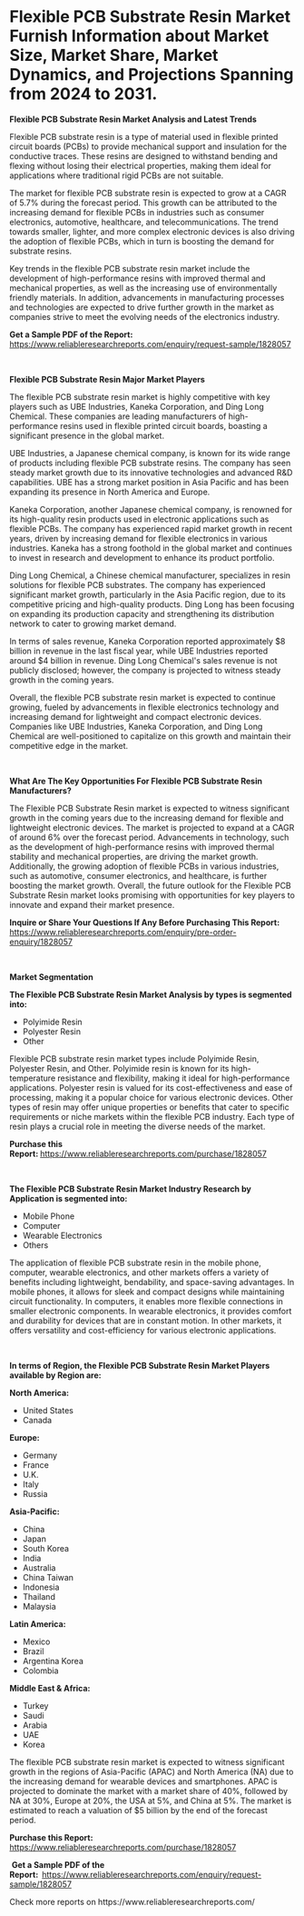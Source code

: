 <p><h1>Flexible PCB Substrate Resin Market Furnish Information about Market Size, Market Share, Market Dynamics, and Projections Spanning from 2024 to 2031.</h1></p><p><strong>Flexible PCB Substrate Resin Market Analysis and Latest Trends</strong></p>
<p><p>Flexible PCB substrate resin is a type of material used in flexible printed circuit boards (PCBs) to provide mechanical support and insulation for the conductive traces. These resins are designed to withstand bending and flexing without losing their electrical properties, making them ideal for applications where traditional rigid PCBs are not suitable.</p><p>The market for flexible PCB substrate resin is expected to grow at a CAGR of 5.7% during the forecast period. This growth can be attributed to the increasing demand for flexible PCBs in industries such as consumer electronics, automotive, healthcare, and telecommunications. The trend towards smaller, lighter, and more complex electronic devices is also driving the adoption of flexible PCBs, which in turn is boosting the demand for substrate resins.</p><p>Key trends in the flexible PCB substrate resin market include the development of high-performance resins with improved thermal and mechanical properties, as well as the increasing use of environmentally friendly materials. In addition, advancements in manufacturing processes and technologies are expected to drive further growth in the market as companies strive to meet the evolving needs of the electronics industry.</p></p>
<p><strong>Get a Sample PDF of the Report:&nbsp;</strong> <a href="https://www.reliableresearchreports.com/enquiry/request-sample/1828057">https://www.reliableresearchreports.com/enquiry/request-sample/1828057</a></p>
<p>&nbsp;</p>
<p><strong>Flexible PCB Substrate Resin Major Market Players</strong></p>
<p><p>The flexible PCB substrate resin market is highly competitive with key players such as UBE Industries, Kaneka Corporation, and Ding Long Chemical. These companies are leading manufacturers of high-performance resins used in flexible printed circuit boards, boasting a significant presence in the global market.</p><p>UBE Industries, a Japanese chemical company, is known for its wide range of products including flexible PCB substrate resins. The company has seen steady market growth due to its innovative technologies and advanced R&D capabilities. UBE has a strong market position in Asia Pacific and has been expanding its presence in North America and Europe.</p><p>Kaneka Corporation, another Japanese chemical company, is renowned for its high-quality resin products used in electronic applications such as flexible PCBs. The company has experienced rapid market growth in recent years, driven by increasing demand for flexible electronics in various industries. Kaneka has a strong foothold in the global market and continues to invest in research and development to enhance its product portfolio.</p><p>Ding Long Chemical, a Chinese chemical manufacturer, specializes in resin solutions for flexible PCB substrates. The company has experienced significant market growth, particularly in the Asia Pacific region, due to its competitive pricing and high-quality products. Ding Long has been focusing on expanding its production capacity and strengthening its distribution network to cater to growing market demand.</p><p>In terms of sales revenue, Kaneka Corporation reported approximately $8 billion in revenue in the last fiscal year, while UBE Industries reported around $4 billion in revenue. Ding Long Chemical's sales revenue is not publicly disclosed; however, the company is projected to witness steady growth in the coming years.</p><p>Overall, the flexible PCB substrate resin market is expected to continue growing, fueled by advancements in flexible electronics technology and increasing demand for lightweight and compact electronic devices. Companies like UBE Industries, Kaneka Corporation, and Ding Long Chemical are well-positioned to capitalize on this growth and maintain their competitive edge in the market.</p></p>
<p>&nbsp;</p>
<p><strong>What Are The Key Opportunities For Flexible PCB Substrate Resin Manufacturers?</strong></p>
<p><p>The Flexible PCB Substrate Resin market is expected to witness significant growth in the coming years due to the increasing demand for flexible and lightweight electronic devices. The market is projected to expand at a CAGR of around 6% over the forecast period. Advancements in technology, such as the development of high-performance resins with improved thermal stability and mechanical properties, are driving the market growth. Additionally, the growing adoption of flexible PCBs in various industries, such as automotive, consumer electronics, and healthcare, is further boosting the market growth. Overall, the future outlook for the Flexible PCB Substrate Resin market looks promising with opportunities for key players to innovate and expand their market presence.</p></p>
<p><strong>Inquire or Share Your Questions If Any Before Purchasing This Report:</strong> <a href="https://www.reliableresearchreports.com/enquiry/pre-order-enquiry/1828057">https://www.reliableresearchreports.com/enquiry/pre-order-enquiry/1828057</a></p>
<p>&nbsp;</p>
<p><strong>Market Segmentation</strong></p>
<p><strong>The Flexible PCB Substrate Resin Market Analysis by types is segmented into:</strong></p>
<p><ul><li>Polyimide Resin</li><li>Polyester Resin</li><li>Other</li></ul></p>
<p><p>Flexible PCB substrate resin market types include Polyimide Resin, Polyester Resin, and Other. Polyimide resin is known for its high-temperature resistance and flexibility, making it ideal for high-performance applications. Polyester resin is valued for its cost-effectiveness and ease of processing, making it a popular choice for various electronic devices. Other types of resin may offer unique properties or benefits that cater to specific requirements or niche markets within the flexible PCB industry. Each type of resin plays a crucial role in meeting the diverse needs of the market.</p></p>
<p><strong>Purchase this Report:&nbsp;</strong><a href="https://www.reliableresearchreports.com/purchase/1828057">https://www.reliableresearchreports.com/purchase/1828057</a></p>
<p>&nbsp;</p>
<p><strong>The Flexible PCB Substrate Resin Market Industry Research by Application is segmented into:</strong></p>
<p><ul><li>Mobile Phone</li><li>Computer</li><li>Wearable Electronics</li><li>Others</li></ul></p>
<p><p>The application of flexible PCB substrate resin in the mobile phone, computer, wearable electronics, and other markets offers a variety of benefits including lightweight, bendability, and space-saving advantages. In mobile phones, it allows for sleek and compact designs while maintaining circuit functionality. In computers, it enables more flexible connections in smaller electronic components. In wearable electronics, it provides comfort and durability for devices that are in constant motion. In other markets, it offers versatility and cost-efficiency for various electronic applications.</p></p>
<p>&nbsp;</p>
<p><strong>In terms of Region, the Flexible PCB Substrate Resin Market Players available by Region are:</strong></p>
<p>
    <p> <strong> North America: </strong>
        <ul>
            <li>United States</li>
            <li>Canada</li>
        </ul>
        </p> 
    <p> <strong> Europe: </strong>
        <ul>
            <li>Germany</li>
            <li>France</li>
            <li>U.K.</li>
            <li>Italy</li>
            <li>Russia</li>
        </ul>
        </p> 
    <p> <strong> Asia-Pacific: </strong>
        <ul>
            <li>China</li>
            <li>Japan</li>
            <li>South Korea</li>
            <li>India</li>
            <li>Australia</li>
            <li>China Taiwan</li>
            <li>Indonesia</li>
            <li>Thailand</li>
            <li>Malaysia</li>
        </ul>
        </p> 
    <p> <strong> Latin America: </strong>
        <ul>
            <li>Mexico</li>
            <li>Brazil</li>
            <li>Argentina Korea</li>
            <li>Colombia</li>
        </ul>
        </p> 
    <p> <strong> Middle East & Africa: </strong>
        <ul>
            <li>Turkey</li>
            <li>Saudi</li>
            <li>Arabia</li>
            <li>UAE</li>
            <li>Korea</li>
        </ul>
    </p>
    </p>
<p><p>The flexible PCB substrate resin market is expected to witness significant growth in the regions of Asia-Pacific (APAC) and North America (NA) due to the increasing demand for wearable devices and smartphones. APAC is projected to dominate the market with a market share of 40%, followed by NA at 30%, Europe at 20%, the USA at 5%, and China at 5%. The market is estimated to reach a valuation of $5 billion by the end of the forecast period.</p></p>
<p><strong>Purchase this Report: </strong><a href="https://www.reliableresearchreports.com/purchase/1828057">https://www.reliableresearchreports.com/purchase/1828057</a></p>
<p>&nbsp;<strong>Get a Sample PDF of the Report:&nbsp;&nbsp;</strong><a href="https://www.reliableresearchreports.com/enquiry/request-sample/1828057">https://www.reliableresearchreports.com/enquiry/request-sample/1828057</a></p>
<p><strong></strong></p>
<p>Check more reports on https://www.reliableresearchreports.com/</p>